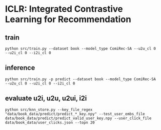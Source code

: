 # ICLR: Integrated Contrastive Learning for Recommendation

## train
```
python src/train.py --dataset book --model_type ComiRec-SA --u2u_cl 0 --u2i_cl 0 --i2i_cl 0
```
## inference
```
python src/train.py -p predict --dataset book --model_type ComiRec-SA --u2u_cl 0 --u2i_cl 0 --i2i_cl 0
```
## evaluate u2i, u2u, u2ui, i2i
```
python src/knn_store.py --key_file_regex "data/book_data/predict/predict_*_key.npy" --test_user_embs_file data/book_data/predict/predict_valid_user_key.npy --user_click_file data/book_data/user_clicks.json --topn 20
```
